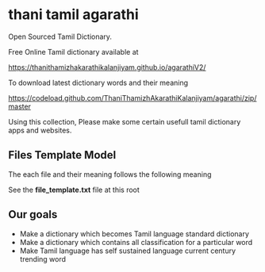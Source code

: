 # thani tamil agarathi
Open Sourced Tamil Dictionary.

Free Online Tamil dictionary available at 

https://thanithamizhakarathikalanjiyam.github.io/agarathiV2/  

To download latest dictionary words and their meaning

https://codeload.github.com/ThaniThamizhAkarathiKalanjiyam/agarathi/zip/master

Using this collection, Please make some certain usefull tamil dictionary apps and websites.

## Files Template Model
The each file and their meaning follows the following meaning

See the **file_template.txt** file at this root

## Our goals

- Make a dictionary which becomes Tamil language standard dictionary
- Make a dictionary which contains all classification for a particular word
- Make Tamil language has self sustained language current century trending word


